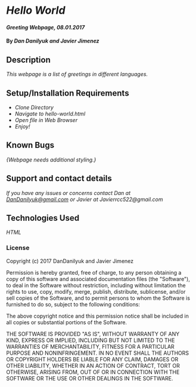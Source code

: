 # _Hello World_

#### _Greeting Webpage, 08.01.2017_

#### By _**Dan Danilyuk and Javier Jimenez**_

## Description

_This webpage is a list of greetings in different languages._

## Setup/Installation Requirements

* _Clone Directory_
* _Navigate to hello-world.html_
* _Open file in Web Browser_
* _Enjoy!_

## Known Bugs

_{Webpage needs additional styling.}_

## Support and contact details

_If you have any issues or concerns contact Dan at DanDanilyuk@gmail.com or Javier at Javierrcc522@gmail.com_

## Technologies Used

_HTML_

### License

Copyright (c) 2017 DanDanilyuk and Javier Jimenez

Permission is hereby granted, free of charge, to any person obtaining a copy
of this software and associated documentation files (the "Software"), to deal
in the Software without restriction, including without limitation the rights
to use, copy, modify, merge, publish, distribute, sublicense, and/or sell
copies of the Software, and to permit persons to whom the Software is
furnished to do so, subject to the following conditions:

The above copyright notice and this permission notice shall be included in all
copies or substantial portions of the Software.

THE SOFTWARE IS PROVIDED "AS IS", WITHOUT WARRANTY OF ANY KIND, EXPRESS OR
IMPLIED, INCLUDING BUT NOT LIMITED TO THE WARRANTIES OF MERCHANTABILITY,
FITNESS FOR A PARTICULAR PURPOSE AND NONINFRINGEMENT. IN NO EVENT SHALL THE
AUTHORS OR COPYRIGHT HOLDERS BE LIABLE FOR ANY CLAIM, DAMAGES OR OTHER
LIABILITY, WHETHER IN AN ACTION OF CONTRACT, TORT OR OTHERWISE, ARISING FROM,
OUT OF OR IN CONNECTION WITH THE SOFTWARE OR THE USE OR OTHER DEALINGS IN THE
SOFTWARE.
